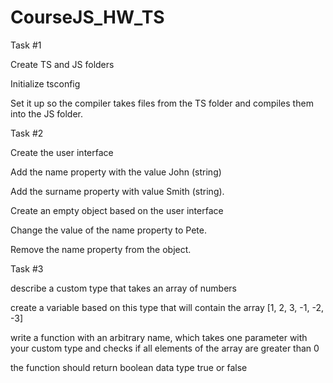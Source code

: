 # CourseJS_HW_TS

Task #1

Create TS and JS folders

Initialize tsconfig

Set it up so the compiler takes files from the TS folder and compiles them into the JS folder.

Task #2

Create the user interface

Add the name property with the value John (string)

Add the surname property with value Smith (string).

Create an empty object based on the user interface

Change the value of the name property to Pete.

Remove the name property from the object.

Task #3

describe a custom type that takes an array of numbers

create a variable based on this type that will contain the array [1, 2, 3, -1, -2, -3]

write a function with an arbitrary name, which takes one parameter with your custom type and checks if all elements of the array are greater than 0

the function should return boolean data type true or false 
